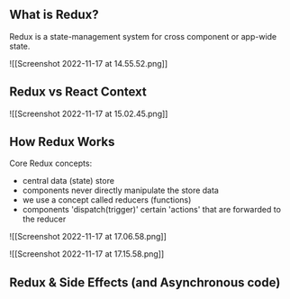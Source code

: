 ## What is Redux?
Redux is a state-management system for cross component or app-wide state.

![[Screenshot 2022-11-17 at 14.55.52.png]]

## Redux vs React Context

![[Screenshot 2022-11-17 at 15.02.45.png]]

## How Redux Works
Core Redux concepts:
- central data (state) store
- components never directly manipulate the store data
- we use a concept called reducers (functions)
- components 'dispatch(trigger)' certain 'actions' that are forwarded to the reducer

![[Screenshot 2022-11-17 at 17.06.58.png]]

![[Screenshot 2022-11-17 at 17.15.58.png]]

## Redux & Side Effects (and Asynchronous code)
